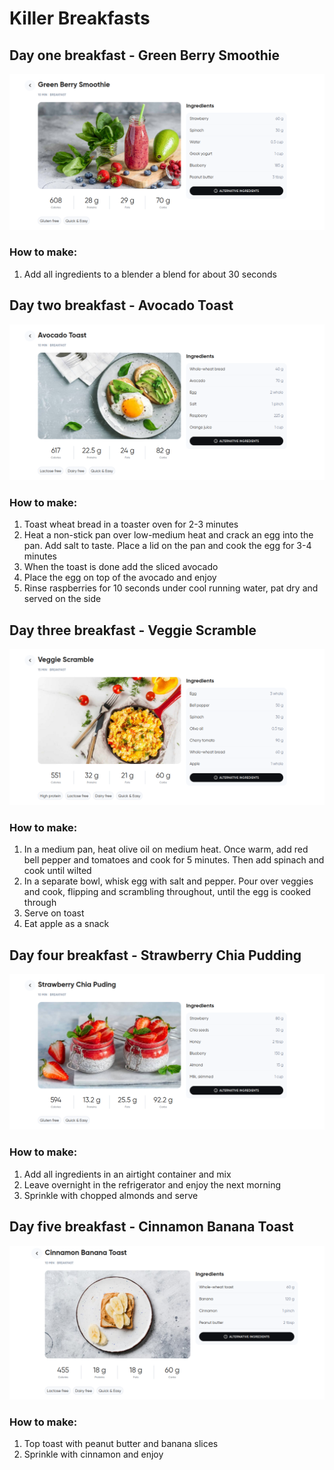 # Killer Breakfasts

## Day one breakfast - Green Berry Smoothie

![alt](/Breakfast/img/greenBerrySmooth.png)

### How to make:

1. Add all ingredients to a blender a blend for about 30 seconds

## Day two breakfast - Avocado Toast

![alt](/Breakfast/img/avocado-toast.png)

### How to make:

1. Toast wheat bread in a toaster oven for 2-3 minutes
2. Heat a non-stick pan over low-medium heat and crack an egg into the pan. Add salt to taste. Place a lid on the pan and cook the egg for 3-4 minutes
3. When the toast is done add the sliced avocado
4. Place the egg on top of the avocado and enjoy
5. Rinse raspberries for 10 seconds under cool running water, pat dry and served on the side

## Day three breakfast - Veggie Scramble

![alt](/Breakfast/veggieScramble.png)

### How to make:

1. In a medium pan, heat olive oil on medium heat. Once warm, add red bell pepper and tomatoes and cook for 5 minutes. Then add spinach and cook until wilted
2. In a separate bowl, whisk egg with salt and pepper. Pour over veggies and cook, flipping and scrambling throughout, until the egg is cooked through
3. Serve on toast
4. Eat apple as a snack

## Day four breakfast - Strawberry Chia Pudding

![alt](/Breakfast/img/strawberryChiaPuding.png)

### How to make:

1. Add all ingredients in an airtight container and mix
2. Leave overnight in the refrigerator and enjoy the next morning
3. Sprinkle with chopped almonds and serve

## Day five breakfast - Cinnamon Banana Toast

![alt](/Breakfast/img/cinnamonBananaToast.png)

### How to make:

1. Top toast with peanut butter and banana slices
2. Sprinkle with cinnamon and enjoy
